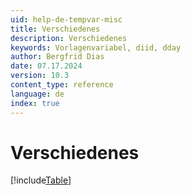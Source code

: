 ```yaml
---
uid: help-de-tempvar-misc
title: Verschiedenes
description: Verschiedenes
keywords: Vorlagenvariabel, diid, dday
author: Bergfrid Dias
date: 07.17.2024
version: 10.3
content_type: reference
language: de
index: true
---
```


# Verschiedenes

[!include[Table](../../../../../common/includes/variable/table-misc.md)]
